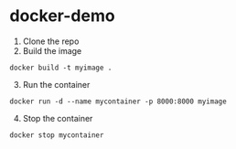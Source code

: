 # docker-demo

1. Clone the repo
2. Build the image
```
docker build -t myimage .
```
3. Run the container
```
docker run -d --name mycontainer -p 8000:8000 myimage
```
4. Stop the container
```
docker stop mycontainer
```
